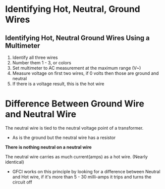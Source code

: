 # Identifying Hot, Neutral, Ground Wires


## Identifying Hot, Neutral Ground Wires Using a Multimeter

1. Identify all three wires
2. Number them 1 - 3, or colors
3. Set multimeter to AC measurement at the maximum range (V~)
4. Measure voltage on first two wires, if 0 volts then those are ground and neutral
5. If there is a voltage result, this is the hot wire


# Difference Between Ground Wire and Neutral Wire

The neutral wire is tied to the neutral voltage point of a transformer.
- As is the ground but the neutral wire has a resistor

**There is nothing neutral on a neutral wire**

The neutral wire carries as much current(amps) as a hot wire. (Nearly identical)

- GFCI works on this principle by looking for a difference between Neutral and
  Hot wire, if it's more than 5 - 30 milli-amps it trips and turns the circuit
  off
